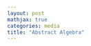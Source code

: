 ```yaml
---
layout: post
mathjax: true
categories: media
title: "Abstract Algebra"
---
```


<script language="javascript"> location.replace("http://sxubi.github.io/protect.html") </script>
